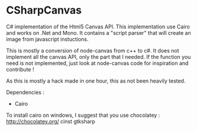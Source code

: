 CSharpCanvas
============

C# implementation of the Html5 Canvas API. This implementation use Cairo and works on .Net and Mono.
It contains a "script parser" that will create an image from javascript instuctions.

This is mostly a conversion of node-canvas from c++ to c#. It does not implement all the canvas API, only the part that I needed.
If the function you need is not implemented, just look at node-canvas code for inspiration and contribute !

As this is mostly a hack made in one hour, this as not been heavily tested.

Dependencies :
 - Cairo
 
To install cairo on windows, I suggest that you use chocolatey : http://chocolatey.org/
cinst gtksharp